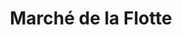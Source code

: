 ---
title: "Marché de la Flotte"
description: L'endroit incontournable pour acheter ses fruits et légumes, et bien plus. Ce marché ressemble à des halles à ciel ouvert. 
lat: 46.187618009833
lon: -1.326468028746
address: "22 ter Rue du Marché 17630 La Flotte"
website: https://www.iledere.com/sinformer/shopping-commerces-services/le-marche-de-la-flotte-la-flotte-fr-5014635
tags: "marché"
image:
created: 08/08/2025
---